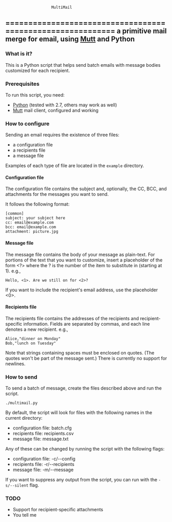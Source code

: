                         MultiMail
===========================================================
a primitive mail merge for email, using [Mutt][] and Python
-----------------------------------------------------------

### What is it? ###
This is a Python script that helps send batch emails with message bodies
customized for each recipient.


### Prerequisites ###
To run this script, you need:

- [Python](http://python.org/) (tested with 2.7, others may work as well)
- [Mutt][] mail client, configured and working


### How to configure ###
Sending an email requires the existence of three files:

- a configuration file
- a recipients file
- a message file

Examples of each type of file are located in the `example` directory.

#### Configuration file ####
The configuration file contains the subject and, optionally, the CC, BCC, and
attachments for the messages you want to send.

It follows the following format:

    [common]
    subject: your subject here
    cc: email@example.com
    bcc: email@example.com
    attachment: picture.jpg

#### Message file ####
The message file contains the body of your message as plain-text. For portions
of the text that you want to customize, insert a placeholder of the form <?>
where the ? is the number of the item to substitute in (starting at 1). e.g.,

    Hello, <1>. Are we still on for <2>?

If you want to include the recipient's email address, use the placeholder <0>.

#### Recipients file ####
The recipients file contains the addresses of the recipients and recipient-
specific information. Fields are separated by commas, and each line denotes
a new recipient. e.g.,

    Alice,"dinner on Monday"
    Bob,"lunch on Tuesday"

Note that strings containing spaces must be enclosed on quotes. (The quotes 
won't be part of the message sent.) There is currently no support for newlines.


### How to send ###
To send a batch of message, create the files described above and run the script.

    ./multimail.py

By default, the script will look for files with the following names
in the current directory:

- configuration file: batch.cfg
- recipients file: recipients.csv
- message file: message.txt

Any of these can be changed by running the script with the following flags: 

- configuration file: -c/--config
- recipients file: -r/--recipients
- message file: -m/--message

If you want to suppress any output from the script, you can run with the
`-s/--silent` flag.


### TODO ###

- Support for recipient-specific attachments
- You tell me

[Mutt]: http://www.mutt.org/
